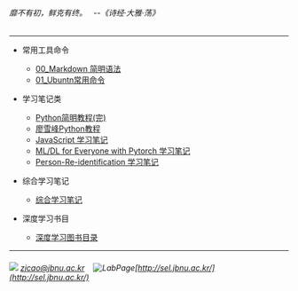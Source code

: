 ###### 靡不有初，鲜克有终。 &nbsp; --《诗经·大雅·荡》
---

- 常用工具命令

  - [00_Markdown 简明语法](./Diary/00_Markdown-Commands.md)
  - [01_Ubuntn常用命令](./Diary/00_Conda-Commands.md)

  
- 学习笔记类

  - [Python简明教程(完)](./A-Byte-of-Python)
  - [廖雪峰Python教程](./LiaoXuefeng-Python)
  - [JavaScript 学习笔记](./JavaScript)
  - [ML/DL for Everyone with Pytorch 学习笔记](./ML-DL-Pytorch)
  - [Person-Re-identification 学习笔记](./Person-Re-identification)

- 综合学习笔记
  
  - [综合学习笔记](./Diary)
  
- 深度学习书目

  - [深度学习图书目录](https://github.com/zjcao/books)
  
    

---
###### ![](./images/mail.ico) *zjcao@jbnu.ac.kr* &nbsp;&nbsp; ![LabPage](./images/link.ico)[http://sel.jbnu.ac.kr/](http://sel.jbnu.ac.kr/)

